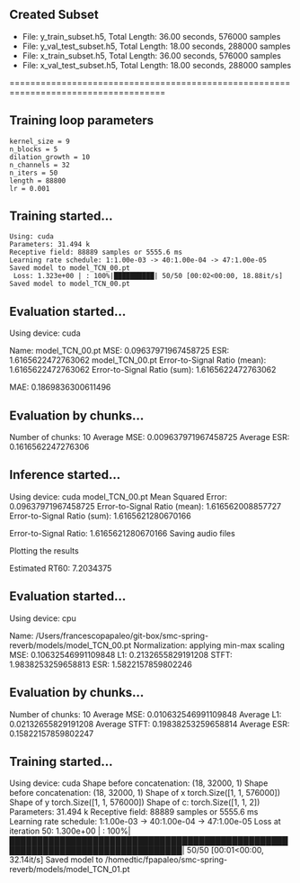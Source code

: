 ## Created Subset

- File: y_train_subset.h5, Total Length: 36.00 seconds, 576000 samples
- File: y_val_test_subset.h5, Total Length: 18.00 seconds, 288000 samples
- File: x_train_subset.h5, Total Length: 36.00 seconds, 576000 samples
- File: x_val_test_subset.h5, Total Length: 18.00 seconds, 288000 samples

====================================================================================

## Training loop parameters
```cond_dim = 0
kernel_size = 9
n_blocks = 5
dilation_growth = 10
n_channels = 32
n_iters = 50
length = 88800
lr = 0.001
```

## Training started...
```
Using: cuda
Parameters: 31.494 k
Receptive field: 88889 samples or 5555.6 ms
Learning rate schedule: 1:1.00e-03 -> 40:1.00e-04 -> 47:1.00e-05
Saved model to model_TCN_00.pt
 Loss: 1.323e+00 | : 100%|██████████| 50/50 [00:02<00:00, 18.88it/s]
Saved model to model_TCN_00.pt
```

## Evaluation started...
Using device: cuda

Name: model_TCN_00.pt
MSE: 0.09637971967458725
ESR: 1.6165622472763062
model_TCN_00.pt
Error-to-Signal Ratio (mean): 1.6165622472763062
Error-to-Signal Ratio (sum): 1.6165622472763062

MAE: 0.1869836300611496

## Evaluation by chunks...
Number of chunks: 10
Average MSE: 0.009637971967458725
Average ESR: 0.1616562247276306


## Inference started...
Using device: cuda
model_TCN_00.pt
Mean Squared Error: 0.09637971967458725
Error-to-Signal Ratio (mean): 1.616562008857727
Error-to-Signal Ratio (sum): 1.6165621280670166

Error-to-Signal Ratio: 1.6165621280670166
Saving audio files

Plotting the results

Estimated RT60: 7.2034375

## Evaluation started...
Using device: cpu

Name: /Users/francescopapaleo/git-box/smc-spring-reverb/models/model_TCN_00.pt
Normalization: applying min-max scaling
MSE: 0.10632546991109848
L1: 0.2132655829191208
STFT: 1.9838253259658813
ESR: 1.5822157859802246

## Evaluation by chunks...
Number of chunks: 10
Average MSE: 0.010632546991109848
Average L1: 0.02132655829191208
Average STFT: 0.19838253259658814
Average ESR: 0.15822157859802247

## Training started...
Using device: cuda
Shape before concatenation: (18, 32000, 1)
Shape before concatenation: (18, 32000, 1)
Shape of x torch.Size([1, 1, 576000])
Shape of y torch.Size([1, 1, 576000])
Shape of c: torch.Size([1, 1, 2])
Parameters: 31.494 k
Receptive field: 88889 samples or 5555.6 ms
Learning rate schedule: 1:1.00e-03 -> 40:1.00e-04 -> 47:1.00e-05
 Loss at iteration 50: 1.300e+00 | : 100%|█████████████████████████████████████████████████████████████████████████████████| 50/50 [00:01<00:00, 32.14it/s]
Saved model to /homedtic/fpapaleo/smc-spring-reverb/models/model_TCN_01.pt

